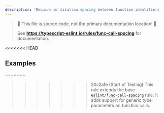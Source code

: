```yaml
---
description: 'Require or disallow spacing between function identifiers and their invocations.'
---
```


> 🛑 This file is source code, not the primary documentation location! 🛑
>
> See **https://typescript-eslint.io/rules/func-call-spacing** for documentation.

<<<<<<< HEAD
## Examples

=======
>>>>>>> 20c2a1e (Start of Testing)
This rule extends the base [`eslint/func-call-spacing`](https://eslint.org/docs/rules/func-call-spacing) rule.
It adds support for generic type parameters on function calls.
